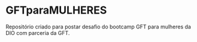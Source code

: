 # GFTparaMULHERES
Repositório criado para postar desafio do bootcamp GFT para mulheres da DIO com parceria da GFT.
